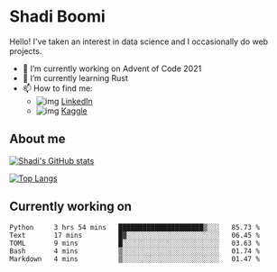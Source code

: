 # Shadi Boomi

Hello! I've taken an interest in data science and I occasionally do web projects.

- 🔭 I’m currently working on Advent of Code 2021
- 🌱 I’m currently learning Rust
- 📫 How to find me: 
  - ![img](https://www.linkedin.com/favicon.ico) [LinkedIn](https://www.linkedin.com/in/shadiboomi/)
  - ![img](https://www.kaggle.com/static/images/favicon.ico) [Kaggle](https://www.kaggle.com/sboomi)

##  About me

[![Shadi's GitHub stats](https://github-readme-stats.vercel.app/api?username=sboomi&show_icons=true&theme=radical)](https://github.com/anuraghazra/github-readme-stats)

[![Top Langs](https://github-readme-stats.vercel.app/api/top-langs/?username=sboomi&layout=compact&theme=default)](https://github.com/anuraghazra/github-readme-stats)

## Currently working on

<!--START_SECTION:waka-->
```text
Python     3 hrs 54 mins   █████████████████████▒░░░   85.73 % 
Text       17 mins         █▓░░░░░░░░░░░░░░░░░░░░░░░   06.45 % 
TOML       9 mins          █░░░░░░░░░░░░░░░░░░░░░░░░   03.63 % 
Bash       4 mins          ▒░░░░░░░░░░░░░░░░░░░░░░░░   01.74 % 
Markdown   4 mins          ▒░░░░░░░░░░░░░░░░░░░░░░░░   01.47 % 
```
<!--END_SECTION:waka-->
